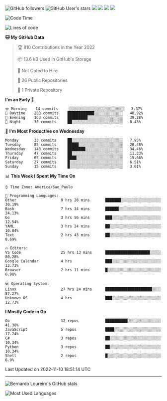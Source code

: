 ![GitHub followers](https://img.shields.io/github/followers/bernardolm?style=for-the-badge&label=GitHub%20followers) ![GitHub User's stars](https://img.shields.io/github/stars/bernardolm?style=for-the-badge&label=GitHub%20User's%20stars) [![](https://img.shields.io/static/v1?logo=linkedin&label=LinkedIn&message=bernardolm&color=0A66C2&style=for-the-badge)](https://www.linkedin.com/in/bernardolm) [![](https://img.shields.io/static/v1?logo=lastdotfm&label=last.fm&message=bernardolm&color=D51007&style=for-the-badge)](https://www.last.fm/user/bernardolm) [![](https://img.shields.io/static/v1?logo=spotify&label=spotify&message=bernardolou&color=1ED760&style=for-the-badge)](https://open.spotify.com/user/bernardolou) [![](https://img.shields.io/static/v1?logo=awesomelists&label=My%20awesome%20stars&message=⭐⭐⭐&color=FC60A8&style=for-the-badge)](https://github.com/bernardolm/awesome-stars)

<!--START_SECTION:waka-->
![Code Time](http://img.shields.io/badge/Code%20Time-1%2C916%20hrs%2033%20mins-blue)

![Lines of code](https://img.shields.io/badge/From%20Hello%20World%20I%27ve%20Written--16%20Thousand%20lines%20of%20code-blue)

**🐱 My GitHub Data** 

> 🏆 810 Contributions in the Year 2022
 > 
> 📦 13.6 kB Used in GitHub's Storage 
 > 
> 🚫 Not Opted to Hire
 > 
> 📜 26 Public Repositories 
 > 
> 🔑 1 Private Repository 
 > 
**I'm an Early 🐤** 

```text
🌞 Morning    14 commits     ░░░░░░░░░░░░░░░░░░░░░░░░░   3.37% 
🌆 Daytime    203 commits    ████████████░░░░░░░░░░░░░   48.92% 
🌃 Evening    163 commits    █████████░░░░░░░░░░░░░░░░   39.28% 
🌙 Night      35 commits     ██░░░░░░░░░░░░░░░░░░░░░░░   8.43%

```
📅 **I'm Most Productive on Wednesday** 

```text
Monday       33 commits     ██░░░░░░░░░░░░░░░░░░░░░░░   7.95% 
Tuesday      85 commits     █████░░░░░░░░░░░░░░░░░░░░   20.48% 
Wednesday    143 commits    ████████░░░░░░░░░░░░░░░░░   34.46% 
Thursday     47 commits     ██░░░░░░░░░░░░░░░░░░░░░░░   11.33% 
Friday       65 commits     ████░░░░░░░░░░░░░░░░░░░░░   15.66% 
Saturday     27 commits     █░░░░░░░░░░░░░░░░░░░░░░░░   6.51% 
Sunday       15 commits     █░░░░░░░░░░░░░░░░░░░░░░░░   3.61%

```


📊 **This Week I Spent My Time On** 

```text
⌚︎ Time Zone: America/Sao_Paulo

💬 Programming Languages: 
Other                    9 hrs 28 mins       ███████░░░░░░░░░░░░░░░░░░   30.19% 
Bash                     7 hrs 34 mins       ██████░░░░░░░░░░░░░░░░░░░   24.13% 
Go                       3 hrs 56 mins       ███░░░░░░░░░░░░░░░░░░░░░░   12.54% 
YAML                     3 hrs 24 mins       ██░░░░░░░░░░░░░░░░░░░░░░░   10.84% 
Text                     2 hrs 43 mins       ██░░░░░░░░░░░░░░░░░░░░░░░   8.69%

🔥 Editors: 
VS Code                  25 hrs 13 mins      ████████████████████░░░░░   80.28% 
Google Calendar          4 hrs               ███░░░░░░░░░░░░░░░░░░░░░░   12.73% 
Browser                  2 hrs 11 mins       █░░░░░░░░░░░░░░░░░░░░░░░░   6.98%

💻 Operating System: 
Linux                    27 hrs 24 mins      █████████████████████░░░░   87.27% 
Unknown OS               4 hrs               ███░░░░░░░░░░░░░░░░░░░░░░   12.73%

```

**I Mostly Code in Go** 

```text
Go                       12 repos            ██████████░░░░░░░░░░░░░░░   41.38% 
JavaScript               5 repos             ████░░░░░░░░░░░░░░░░░░░░░   17.24% 
C#                       3 repos             ██░░░░░░░░░░░░░░░░░░░░░░░   10.34% 
Python                   3 repos             ██░░░░░░░░░░░░░░░░░░░░░░░   10.34% 
Shell                    2 repos             █░░░░░░░░░░░░░░░░░░░░░░░░   6.9%

```



 Last Updated on 2022-11-10 18:51:14 UTC
<!--END_SECTION:waka-->

---

![Bernardo Loureiro's GitHub stats](https://github-readme-stats.vercel.app/api?username=bernardolm&count_private=true&show_icons=true&theme=nightowl&include_all_commits=true)

![Most Used Languages](https://github-readme-stats.vercel.app/api/top-langs/?username=bernardolm&theme=nightowl&langs_count=99)
